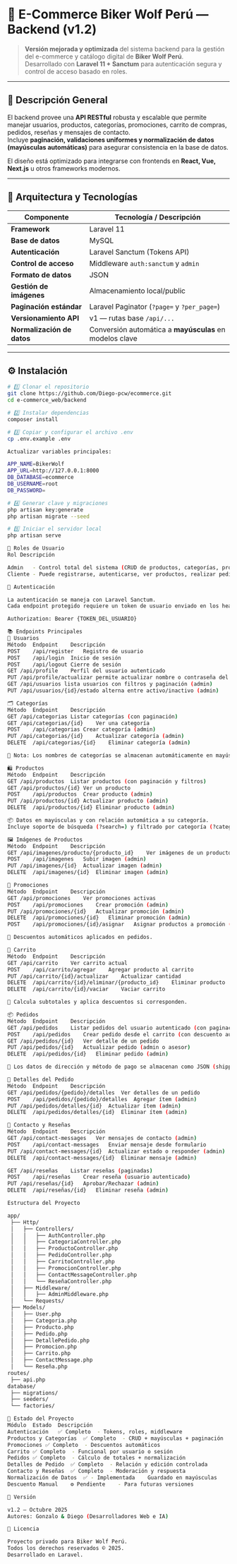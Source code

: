 # 🧱 E-Commerce Biker Wolf Perú — Backend (v1.2)

> **Versión mejorada y optimizada** del sistema backend para la gestión del e-commerce y catálogo digital de **Biker Wolf Perú**.  
> Desarrollado con **Laravel 11 + Sanctum** para autenticación segura y control de acceso basado en roles.

---

## 🚀 Descripción General

El backend provee una **API RESTful** robusta y escalable que permite manejar usuarios, productos, categorías, promociones, carrito de compras, pedidos, reseñas y mensajes de contacto.  
Incluye **paginación, validaciones uniformes y normalización de datos (mayúsculas automáticas)** para asegurar consistencia en la base de datos.

El diseño está optimizado para integrarse con frontends en **React, Vue, Next.js** u otros frameworks modernos.

---

## 🧩 Arquitectura y Tecnologías

| Componente | Tecnología / Descripción |
|-------------|--------------------------|
| **Framework** | Laravel 11 |
| **Base de datos** | MySQL |
| **Autenticación** | Laravel Sanctum (Tokens API) |
| **Control de acceso** | Middleware `auth:sanctum` y `admin` |
| **Formato de datos** | JSON |
| **Gestión de imágenes** | Almacenamiento local/public |
| **Paginación estándar** | Laravel Paginator (`?page=` y `?per_page=`) |
| **Versionamiento API** | v1 — rutas base `/api/...` |
| **Normalización de datos** | Conversión automática a **mayúsculas** en modelos clave |

---

## ⚙️ Instalación

```bash
# 1️⃣ Clonar el repositorio
git clone https://github.com/Diego-pcw/ecommerce.git
cd e-commerce_web/backend

# 2️⃣ Instalar dependencias
composer install

# 3️⃣ Copiar y configurar el archivo .env
cp .env.example .env

Actualizar variables principales:

APP_NAME=BikerWolf
APP_URL=http://127.0.0.1:8000
DB_DATABASE=ecommerce
DB_USERNAME=root
DB_PASSWORD=

# 4️⃣ Generar clave y migraciones
php artisan key:generate
php artisan migrate --seed

# 5️⃣ Iniciar el servidor local
php artisan serve

🧠 Roles de Usuario
Rol	Descripción

Admin	- Control total del sistema (CRUD de productos, categorías, promociones, pedidos, reseñas, mensajes, etc.)
Cliente	- Puede registrarse, autenticarse, ver productos, realizar pedidos, dejar reseñas y enviar mensajes de contacto

🔐 Autenticación

La autenticación se maneja con Laravel Sanctum.
Cada endpoint protegido requiere un token de usuario enviado en los headers:

Authorization: Bearer {TOKEN_DEL_USUARIO}

📚 Endpoints Principales
🧍 Usuarios
Método	Endpoint	Descripción
POST	/api/register	Registro de usuario
POST	/api/login	Inicio de sesión
POST	/api/logout	Cierre de sesión
GET	/api/profile	Perfil del usuario autenticado
PUT /api/profile/actualizar permite actualizar nombre o contraseña del usuario autenticado
GET /api/usuarios lista usuarios con filtros y paginación (admin)
PUT /api/usuarios/{id}/estado alterna entre activo/inactivo (admin)

🗂️ Categorías
Método	Endpoint	Descripción
GET	/api/categorias	Listar categorías (con paginación)
GET	/api/categorias/{id}	Ver una categoría
POST	/api/categorias	Crear categoría (admin)
PUT	/api/categorias/{id}	Actualizar categoría (admin)
DELETE	/api/categorias/{id}	Eliminar categoría (admin)

🧠 Nota: Los nombres de categorías se almacenan automáticamente en mayúsculas.

🛍️ Productos
Método	Endpoint	Descripción
GET	/api/productos	Listar productos (con paginación y filtros)
GET	/api/productos/{id}	Ver un producto
POST	/api/productos	Crear producto (admin)
PUT	/api/productos/{id}	Actualizar producto (admin)
DELETE	/api/productos/{id}	Eliminar producto (admin)

📦 Datos en mayúsculas y con relación automática a su categoría.
Incluye soporte de búsqueda (?search=) y filtrado por categoría (?categoria_id=).

🖼️ Imágenes de Productos
Método	Endpoint	Descripción
GET	/api/imagenes/producto/{producto_id}	Ver imágenes de un producto
POST	/api/imagenes	Subir imagen (admin)
PUT	/api/imagenes/{id}	Actualizar imagen (admin)
DELETE	/api/imagenes/{id}	Eliminar imagen (admin)

🎯 Promociones
Método	Endpoint	Descripción
GET	/api/promociones	Ver promociones activas
POST	/api/promociones	Crear promoción (admin)
PUT	/api/promociones/{id}	Actualizar promoción (admin)
DELETE	/api/promociones/{id}	Eliminar promoción (admin)
POST	/api/promociones/{id}/asignar	Asignar productos a promoción (admin)

📌 Descuentos automáticos aplicados en pedidos.

🛒 Carrito
Método	Endpoint	Descripción
GET	/api/carrito	Ver carrito actual
POST	/api/carrito/agregar	Agregar producto al carrito
PUT	/api/carrito/{id}/actualizar	Actualizar cantidad
DELETE	/api/carrito/{id}/eliminar/{producto_id}	Eliminar producto
DELETE	/api/carrito/{id}/vaciar	Vaciar carrito

🧮 Calcula subtotales y aplica descuentos si corresponden.

📦 Pedidos
Método	Endpoint	Descripción
GET	/api/pedidos	Listar pedidos del usuario autenticado (con paginación)
POST	/api/pedidos	Crear pedido desde el carrito (con descuento automático)
GET	/api/pedidos/{id}	Ver detalle de un pedido
PUT	/api/pedidos/{id}	Actualizar pedido (admin o asesor)
DELETE	/api/pedidos/{id}	Eliminar pedido (admin)

🧠 Los datos de dirección y método de pago se almacenan como JSON (shipping_address, payment_method).

🧾 Detalles del Pedido
Método	Endpoint	Descripción
GET	/api/pedidos/{pedido}/detalles	Ver detalles de un pedido
POST	/api/pedidos/{pedido}/detalles	Agregar ítem (admin)
PUT	/api/pedidos/detalles/{id}	Actualizar ítem (admin)
DELETE	/api/pedidos/detalles/{id}	Eliminar ítem (admin)

💬 Contacto y Reseñas
Método	Endpoint	Descripción
GET	/api/contact-messages	Ver mensajes de contacto (admin)
POST	/api/contact-messages	Enviar mensaje desde formulario
PUT	/api/contact-messages/{id}	Actualizar estado o responder (admin)
DELETE	/api/contact-messages/{id}	Eliminar mensaje (admin)

GET	/api/reseñas	Listar reseñas (paginadas)
POST	/api/reseñas	Crear reseña (usuario autenticado)
PUT	/api/reseñas/{id}	Aprobar/Rechazar (admin)
DELETE	/api/reseñas/{id}	Eliminar reseña (admin)

Estructura del Proyecto

app/
 ├── Http/
 │   ├── Controllers/
 │   │   ├── AuthController.php
 │   │   ├── CategoriaController.php
 │   │   ├── ProductoController.php
 │   │   ├── PedidoController.php
 │   │   ├── CarritoController.php
 │   │   ├── PromocionController.php
 │   │   ├── ContactMessageController.php
 │   │   └── ReseñaController.php
 │   ├── Middleware/
 │   │   ├── AdminMiddleware.php
 │   └── Requests/
 ├── Models/
 │   ├── User.php
 │   ├── Categoria.php
 │   ├── Producto.php
 │   ├── Pedido.php
 │   ├── DetallePedido.php
 │   ├── Promocion.php
 │   ├── Carrito.php
 │   ├── ContactMessage.php
 │   └── Reseña.php
routes/
 ├── api.php
database/
 ├── migrations/
 ├── seeders/
 └── factories/

🧩 Estado del Proyecto
Módulo	Estado	Descripción
Autenticación	✅ Completo	- Tokens, roles, middleware
Productos y Categorías	✅ Completo	- CRUD + mayúsculas + paginación
Promociones	✅ Completo	- Descuentos automáticos
Carrito	✅ Completo	- Funcional por usuario o sesión
Pedidos	✅ Completo	- Cálculo de totales + normalización
Detalles de Pedido	✅ Completo	- Relación y edición controlada
Contacto y Reseñas	✅ Completo	- Moderación y respuesta
Normalización de Datos	✅ - Implementada	Guardado en mayúsculas
Descuento Manual	⚙️ Pendiente	- Para futuras versiones

📅 Versión

v1.2 — Octubre 2025
Autores: Gonzalo & Diego (Desarrolladores Web e IA)

📜 Licencia

Proyecto privado para Biker Wolf Perú.
Todos los derechos reservados © 2025.
Desarrollado en Laravel.